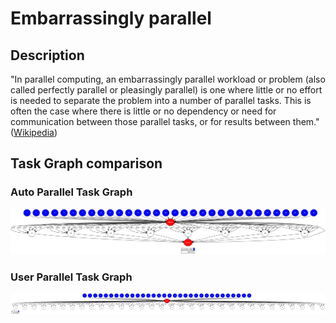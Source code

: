 # Embarrassingly parallel


## Description

"In parallel computing, an embarrassingly parallel workload or problem (also called
perfectly parallel or pleasingly parallel) is one where little or no effort is needed
to separate the problem into a number of parallel tasks. This is often the case
where there is little or no dependency or need for communication between those
parallel tasks, or for results between them."
([Wikipedia][wikipedia-ep])


## Task Graph comparison

### Auto Parallel Task Graph

![AutoParallel Task Graph](./results/local/autoparallel/complete_graph.png)

### User Parallel Task Graph

![UserParallel Task Graph](./results/local/userparallel/complete_graph.png)


[wikipedia-ep]: https://en.wikipedia.org/wiki/Embarrassingly_parallel